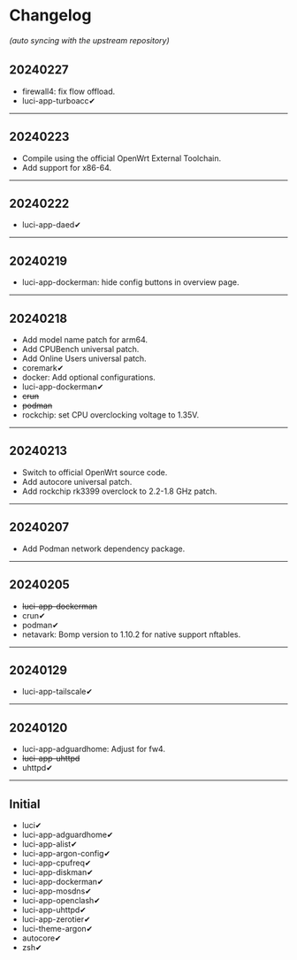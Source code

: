 # Changelog
###### (auto syncing with the upstream repository)

## 20240227
* firewall4: fix flow offload.
* luci-app-turboacc✔

---

## 20240223
* Compile using the official OpenWrt External Toolchain.
* Add support for x86-64.

---

## 20240222
* luci-app-daed✔

---

## 20240219
* luci-app-dockerman: hide config buttons in overview page.

---

## 20240218
* Add model name patch for arm64.
* Add CPUBench universal patch.
* Add Online Users universal patch.
* coremark✔
* docker: Add optional configurations.
* luci-app-dockerman✔
* ~~crun~~
* ~~podman~~
* rockchip: set CPU overclocking voltage to 1.35V.

---

## 20240213
* Switch to official OpenWrt source code.
* Add autocore universal patch.
* Add rockchip rk3399 overclock to 2.2-1.8 GHz patch.

---

## 20240207
* Add Podman network dependency package.

---

## 20240205
* ~~luci-app-dockerman~~
* crun✔
* podman✔
* netavark: Bomp version to 1.10.2 for native support nftables.

---

## 20240129
* luci-app-tailscale✔

---

## 20240120
* luci-app-adguardhome: Adjust for fw4.
* ~~luci-app-uhttpd~~
* uhttpd✔

---

## Initial
* luci✔
* luci-app-adguardhome✔
* luci-app-alist✔
* luci-app-argon-config✔
* luci-app-cpufreq✔
* luci-app-diskman✔
* luci-app-dockerman✔
* luci-app-mosdns✔
* luci-app-openclash✔
* luci-app-uhttpd✔
* luci-app-zerotier✔
* luci-theme-argon✔
* autocore✔
* zsh✔
